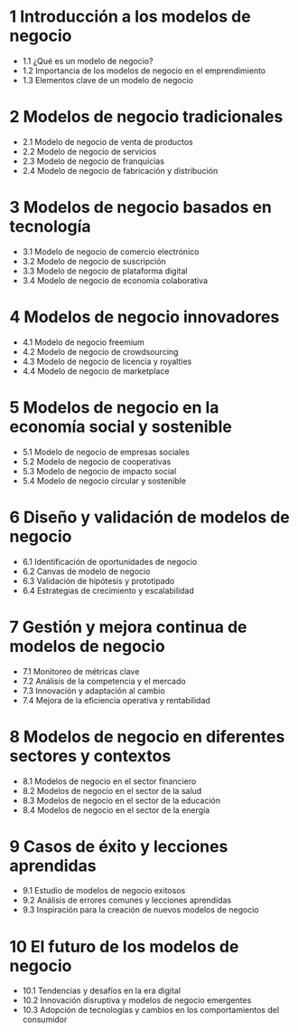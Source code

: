 # 1 Introducción a los modelos de negocio
- 1.1 ¿Qué es un modelo de negocio?
- 1.2 Importancia de los modelos de negocio en el emprendimiento
- 1.3 Elementos clave de un modelo de negocio

# 2 Modelos de negocio tradicionales
- 2.1 Modelo de negocio de venta de productos
- 2.2 Modelo de negocio de servicios
- 2.3 Modelo de negocio de franquicias
- 2.4 Modelo de negocio de fabricación y distribución

# 3 Modelos de negocio basados en tecnología
- 3.1 Modelo de negocio de comercio electrónico
- 3.2 Modelo de negocio de suscripción
- 3.3 Modelo de negocio de plataforma digital
- 3.4 Modelo de negocio de economía colaborativa

# 4 Modelos de negocio innovadores
- 4.1 Modelo de negocio freemium
- 4.2 Modelo de negocio de crowdsourcing
- 4.3 Modelo de negocio de licencia y royalties
- 4.4 Modelo de negocio de marketplace

# 5 Modelos de negocio en la economía social y sostenible
- 5.1 Modelo de negocio de empresas sociales
- 5.2 Modelo de negocio de cooperativas
- 5.3 Modelo de negocio de impacto social
- 5.4 Modelo de negocio circular y sostenible

# 6 Diseño y validación de modelos de negocio
- 6.1 Identificación de oportunidades de negocio
- 6.2 Canvas de modelo de negocio
- 6.3 Validación de hipótesis y prototipado
- 6.4 Estrategias de crecimiento y escalabilidad

# 7 Gestión y mejora continua de modelos de negocio
- 7.1 Monitoreo de métricas clave
- 7.2 Análisis de la competencia y el mercado
- 7.3 Innovación y adaptación al cambio
- 7.4 Mejora de la eficiencia operativa y rentabilidad

# 8 Modelos de negocio en diferentes sectores y contextos
- 8.1 Modelos de negocio en el sector financiero
- 8.2 Modelos de negocio en el sector de la salud
- 8.3 Modelos de negocio en el sector de la educación
- 8.4 Modelos de negocio en el sector de la energía

# 9 Casos de éxito y lecciones aprendidas
- 9.1 Estudio de modelos de negocio exitosos
- 9.2 Análisis de errores comunes y lecciones aprendidas
- 9.3 Inspiración para la creación de nuevos modelos de negocio

# 10 El futuro de los modelos de negocio
-  10.1 Tendencias y desafíos en la era digital
-  10.2 Innovación disruptiva y modelos de negocio emergentes
-  10.3 Adopción de tecnologías y cambios en los comportamientos del consumidor
